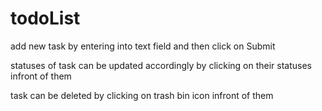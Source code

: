 # todoList

add new task by entering into text field and then click on Submit

statuses of task can be updated accordingly by clicking on their statuses infront of them

task can be deleted by clicking on trash bin icon infront of them
